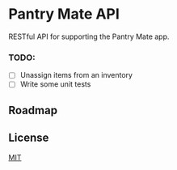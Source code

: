 # Pantry Mate API

RESTful API for supporting the Pantry Mate app.

### TODO:

- [ ] Unassign items from an inventory
- [ ] Write some unit tests

## Roadmap

## License
[MIT](https://choosealicense.com/licenses/mit/)